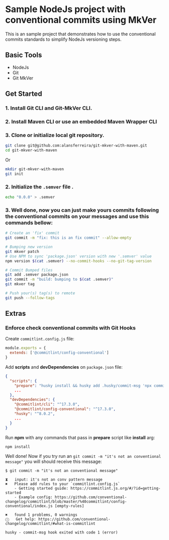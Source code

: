 # Sample NodeJs project with conventional commits using MkVer

This is an sample project that demonstrates how to use the conventional commits standards to simplify NodeJs versioning steps.

## Basic Tools

- NodeJs
- Git
- Git MkVer


## Get Started

### 1. Install Git CLI and Git-MkVer CLI.
### 2. Install Maven CLI or use an embedded Maven Wrapper CLI
### 3. Clone or initialize local git repository.


```bash
git clone git@github.com:alansferreira/git-mkver-with-maven.git 
cd git-mkver-with-maven
```
Or

```bash
mkdir git-mkver-with-maven
git init
```
### 

### 2. Initialize the `.semver` file .

```bash
echo "0.0.0" > .semver
```
### 3. Well done, now you can just make yours commits following the **conventional commits** on your messages and use this commands bellow:

```bash
# Create an 'fix' commit
git commit -m "fix: this is an fix commit" --allow-empty

# Bumping new version
git mkver patch 
# Use NPM to sync 'package.json' version with new '.semver' value
npm version $(cat .semver) --no-commit-hooks --no-git-tag-version

# Commit Bumped files
git add .semver package.json
git commit -m "build: bumping to $(cat .semver)"
git mkver tag

# Push your(s) tag(s) to remote
git push --follow-tags
```

## Extras

### Enforce check conventional commits with Git Hooks

Create `commitlint.config.js` file:
```js
module.exports = {
  extends: ['@commitlint/config-conventional']
}
```

Add **scripts** and **devDependencies** on `package.json` file:
```json
{
  "scripts": {
    "prepare": "husky install && husky add .husky/commit-msg 'npx commitlint --edit $1",
    ...
  },
  "devDependencies": {
    "@commitlint/cli": "^17.3.0",
    "@commitlint/config-conventional": "^17.3.0",
    "husky": "^8.0.2",
    ...
  }
}
```

Run **npm**  with any commands that pass in **prepare** script like **install** arg:

```bash
npm install
```

Well done! Now if you try run an `git commit -m "it's not an conventional message"` you will should receive this message:

```console
$ git commit -m "it's not an conventional message"

⧗   input: it's not an conv pattern message
✖   Please add rules to your `commitlint.config.js`
    - Getting started guide: https://commitlint.js.org/#/?id=getting-started
    - Example config: https://github.com/conventional-changelog/commitlint/blob/master/%40commitlint/config-conventional/index.js [empty-rules]

✖   found 1 problems, 0 warnings
ⓘ   Get help: https://github.com/conventional-changelog/commitlint/#what-is-commitlint

husky - commit-msg hook exited with code 1 (error)
```
